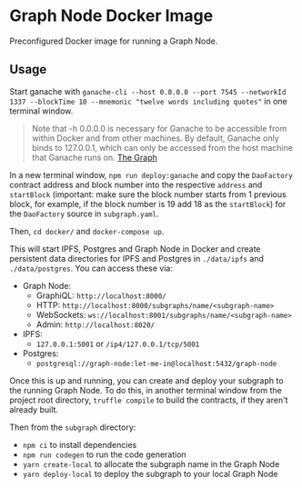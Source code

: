 # Graph Node Docker Image

Preconfigured Docker image for running a Graph Node.

## Usage

Start ganache with `ganache-cli --host 0.0.0.0 --port 7545 --networkId 1337 --blockTime 10 --mnemonic "twelve words including quotes"` in one terminal window.

> Note that -h 0.0.0.0 is necessary for Ganache to be accessible from within Docker and from other machines. By default, Ganache only binds to 127.0.0.1, which can only be accessed from the host machine that Ganache runs on. [The Graph]

[the graph]: https://thegraph.com/docs/quick-start#1.-set-up-ganache-cli

In a new terminal window, `npm run deploy:ganache` and copy the `DaoFactory` contract address and block number into the respective `address` and `startBlock` (important: make sure the block number starts from 1 previous block, for example, if the block number is 19 add 18 as the `startBlock`) for the `DaoFactory` source in `subgraph.yaml`.

Then, `cd docker/` and `docker-compose up`.

This will start IPFS, Postgres and Graph Node in Docker and create persistent
data directories for IPFS and Postgres in `./data/ipfs` and `./data/postgres`. You
can access these via:

- Graph Node:
  - GraphiQL: `http://localhost:8000/`
  - HTTP: `http://localhost:8000/subgraphs/name/<subgraph-name>`
  - WebSockets: `ws://localhost:8001/subgraphs/name/<subgraph-name>`
  - Admin: `http://localhost:8020/`
- IPFS:
  - `127.0.0.1:5001` or `/ip4/127.0.0.1/tcp/5001`
- Postgres:
  - `postgresql://graph-node:let-me-in@localhost:5432/graph-node`

Once this is up and running, you can create and deploy your subgraph to the running Graph Node. To do this, in another terminal window from the project root directory, `truffle compile` to build the contracts, if they aren't already built.

Then from the `subgraph` directory:

- `npm ci` to install dependencies
- `npm run codegen` to run the code generation
- `yarn create-local` to allocate the subgraph name in the Graph Node
- `yarn deploy-local` to deploy the subgraph to your local Graph Node
